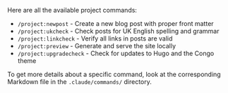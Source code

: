Here are all the available project commands:

- `/project:newpost` - Create a new blog post with proper front matter
- `/project:ukcheck` - Check posts for UK English spelling and grammar
- `/project:linkcheck` - Verify all links in posts are valid
- `/project:preview` - Generate and serve the site locally
- `/project:upgradecheck` - Check for updates to Hugo and the Congo theme

To get more details about a specific command, look at the corresponding Markdown file in the `.claude/commands/` directory.